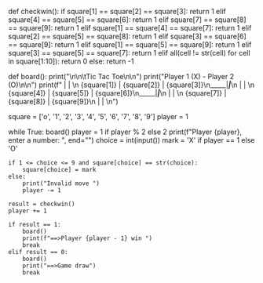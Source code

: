 def checkwin():
    if square[1] == square[2] == square[3]:
        return 1
    elif square[4] == square[5] == square[6]:
        return 1
    elif square[7] == square[8] == square[9]:
        return 1
    elif square[1] == square[4] == square[7]:
        return 1
    elif square[2] == square[5] == square[8]:
        return 1
    elif square[3] == square[6] == square[9]:
        return 1
    elif square[1] == square[5] == square[9]:
        return 1
    elif square[3] == square[5] == square[7]:
        return 1
    elif all(cell != str(cell) for cell in square[1:10]):
        return 0
    else:
        return -1


def board():
    print("\n\n\tTic Tac Toe\n\n")
    print("Player 1 (X)  -  Player 2 (O)\n\n")
    print(f"     |     |     \n  {square[1]}  |  {square[2]}  |  {square[3]}\n_____|_____|_____\n     |     |     \n  {square[4]}  |  {square[5]}  |  {square[6]}\n_____|_____|_____\n     |     |     \n  {square[7]}  |  {square[8]}  |  {square[9]}\n     |     |     \n")


square = ['o', '1', '2', '3', '4', '5', '6', '7', '8', '9']
player = 1

while True:
    board()
    player = 1 if player % 2 else 2
    print(f"Player {player}, enter a number:  ", end="")
    choice = int(input())
    mark = 'X' if player == 1 else 'O'

    if 1 <= choice <= 9 and square[choice] == str(choice):
        square[choice] = mark
    else:
        print("Invalid move ")
        player -= 1

    result = checkwin()
    player += 1

    if result == 1:
        board()
        print(f"==>Player {player - 1} win ")
        break
    elif result == 0:
        board()
        print("==>Game draw")
        break

